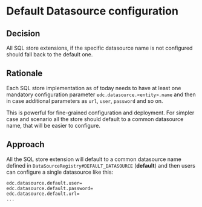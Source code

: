 # Default Datasource configuration

## Decision

All SQL store extensions, if the specific datasource name is not configured should fall back to the default one.

## Rationale

Each SQL store implementation as of today needs to have at least one mandatory configuration
parameter `edc.datasource.<entity>.name` and then in case additional parameters as `url`, `user`, `password` and so on.

This is powerful for fine-grained configuration and deployment. For simpler case and scenario all the store should
default to a common datasource name, that will be easier to configure.

## Approach

All the SQL store extension will default to a common datasource name defined
in `DataSourceRegistry#DEFAULT_DATASOURCE` (**default**)
and then users can configure a single datasource like this:

```
edc.datasource.default.user=
edc.datasource.default.password=
edc.datasource.default.url=
...
```


